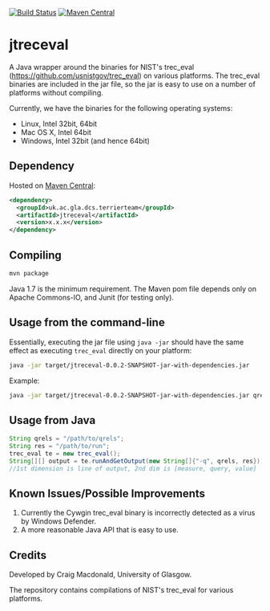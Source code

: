 [![Build Status](https://api.travis-ci.org/terrierteam/jtreceval.svg)](https://travis-ci.org/terrierteam/jtreceval)
[![Maven Central](https://img.shields.io/maven-central/v/uk.ac.gla.dcs.terrierteam/jtreceval)](https://search.maven.org/artifact/uk.ac.gla.dcs.terrierteam/jtreceval)

# jtreceval

A Java wrapper around the binaries for NIST's trec_eval (https://github.com/usnistgov/trec_eval) on various platforms. The trec_eval binaries are included in the jar file, so the jar is easy to use on a number of platforms without compiling.

Currently, we have the binaries for the following operating systems:
 * Linux, Intel 32bit, 64bit
 * Mac OS X, Intel 64bit
 * Windows, Intel 32bit (and hence 64bit)
 
## Dependency
Hosted on [Maven Central](https://search.maven.org/artifact/uk.ac.gla.dcs.terrierteam/jtreceval):
```xml
<dependency>
  <groupId>uk.ac.gla.dcs.terrierteam</groupId>
  <artifactId>jtreceval</artifactId>
  <version>x.x.x</version>
</dependency>
```


## Compiling
```sh
mvn package
```

Java 1.7 is the minimum requirement. The Maven pom file depends only on Apache Commons-IO, and Junit (for testing only).

## Usage from the command-line

Essentially, executing the jar file using `java -jar` should have the same effect as executing `trec_eval` directly on your platform:
```sh
java -jar target/jtreceval-0.0.2-SNAPSHOT-jar-with-dependencies.jar
```

Example:
```sh
java -jar target/jtreceval-0.0.2-SNAPSHOT-jar-with-dependencies.jar qrels myrun.res
```


## Usage from Java

```java
String qrels = "/path/to/qrels";
String res = "/path/to/run";
trec_eval te = new trec_eval();
String[][] output = te.runAndGetOutput(new String[]{"-q", qrels, res});
//1st dimension is line of output, 2nd dim is [measure, query, value]
``` 

## Known Issues/Possible Improvements

1. Currently the Cywgin trec_eval binary is incorrectly detected as a virus by Windows Defender.
2. A more reasonable Java API that is easy to use.

## Credits

Developed by Craig Macdonald, University of Glasgow. 

The repository contains compilations of NIST's trec_eval for various platforms.
